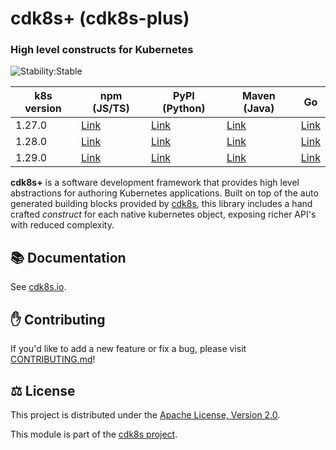 # cdk8s+ (cdk8s-plus)

### High level constructs for Kubernetes

![Stability:Stable](https://img.shields.io/badge/stability-stable-success)

| k8s version | npm (JS/TS)                                         | PyPI (Python)                                   | Maven (Java)                                                      | Go                                                              |
| ----------- | --------------------------------------------------- | ----------------------------------------------- | ----------------------------------------------------------------- | --------------------------------------------------------------- |
| 1.27.0      | [Link](https://www.npmjs.com/package/cdk8s-plus-27) | [Link](https://pypi.org/project/cdk8s-plus-27/) | [Link](https://search.maven.org/artifact/org.cdk8s/cdk8s-plus-27) | [Link](https://github.com/cdk8s-team/cdk8s-plus-go/tree/k8s.27) |
| 1.28.0      | [Link](https://www.npmjs.com/package/cdk8s-plus-28) | [Link](https://pypi.org/project/cdk8s-plus-28/) | [Link](https://search.maven.org/artifact/org.cdk8s/cdk8s-plus-28) | [Link](https://github.com/cdk8s-team/cdk8s-plus-go/tree/k8s.28) |
| 1.29.0      | [Link](https://www.npmjs.com/package/cdk8s-plus-29) | [Link](https://pypi.org/project/cdk8s-plus-29/) | [Link](https://search.maven.org/artifact/org.cdk8s/cdk8s-plus-29) | [Link](https://github.com/cdk8s-team/cdk8s-plus-go/tree/k8s.29) |

**cdk8s+** is a software development framework that provides high level
abstractions for authoring Kubernetes applications. Built on top of the auto
generated building blocks provided by [cdk8s](../cdk8s), this library includes a
hand crafted *construct* for each native kubernetes object, exposing richer
API's with reduced complexity.

## :books: Documentation

See [cdk8s.io](https://cdk8s.io/docs/latest/plus).

## :raised_hand: Contributing

If you'd like to add a new feature or fix a bug, please visit
[CONTRIBUTING.md](CONTRIBUTING.md)!

## :balance_scale: License

This project is distributed under the [Apache License, Version 2.0](./LICENSE).

This module is part of the [cdk8s project](https://github.com/cdk8s-team).

